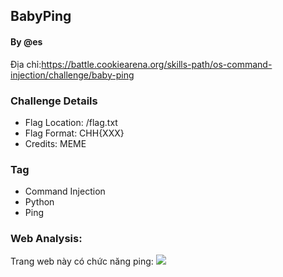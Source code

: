 ## BabyPing
#### By @es
Địa chỉ:https://battle.cookiearena.org/skills-path/os-command-injection/challenge/baby-ping
### Challenge Details
- Flag Location: /flag.txt
- Flag Format: CHH{XXX}
- Credits: MEME
### Tag
- Command Injection
- Python
- Ping
### Web Analysis:
Trang web này có chức năng ping:
![](https://github.com/lehai265/OS-Command-Injection/blob/main/Baby%20Ping/web.png)
